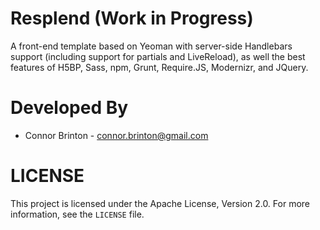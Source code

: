 Resplend (Work in Progress)
========

A front-end template based on Yeoman with server-side Handlebars support (including support for partials and LiveReload), as well the best features of H5BP, Sass, npm, Grunt, Require.JS, Modernizr, and JQuery.

# Developed By
* Connor Brinton - <connor.brinton@gmail.com>

# LICENSE
This project is licensed under the Apache License, Version 2.0. For more information, see the `LICENSE` file.
